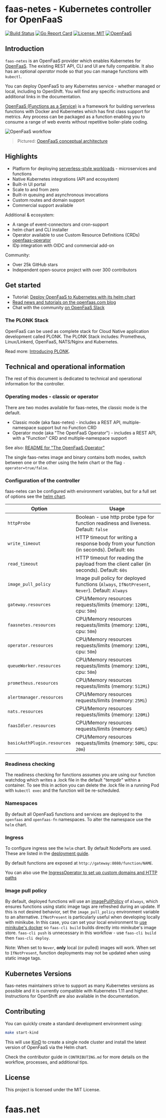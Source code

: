 faas-netes - Kubernetes controller for OpenFaaS
===========

[![Build Status](https://github.com/openfaas/faas-netes/workflows/build/badge.svg?branch=master)](https://github.com/openfaas/faas-netes/actions)
[![Go Report Card](https://goreportcard.com/badge/github.com/openfaas/faas-netes)](https://goreportcard.com/report/github.com/openfaas/faas-netes)
[![License: MIT](https://img.shields.io/badge/License-MIT-yellow.svg)](https://opensource.org/licenses/MIT)
[![OpenFaaS](https://img.shields.io/badge/openfaas-serverless-blue.svg)](https://www.openfaas.com)

## Introduction

`faas-netes` is an OpenFaaS provider which enables Kubernetes for [OpenFaaS](https://github.com/openfaas/faas). The existing REST API, CLI and UI are fully compatible. It also has an optional *operator* mode so that you can manage functions with `kubectl`.

You can deploy OpenFaaS to any Kubernetes service - whether managed or local, including to OpenShift. You will find any specific instructions and additional links in the documentation.

[OpenFaaS (Functions as a Service)](https://github.com/openfaas/faas) is a framework for building serverless functions with Docker and Kubernetes which has first class support for metrics. Any process can be packaged as a function enabling you to consume a range of web events without repetitive boiler-plate coding.

<img alt="OpenFaaS workflow" src="https://raw.githubusercontent.com/openfaas/faas/master/docs/of-workflow.png"></img>                                       
> Pictured: [OpenFaaS conceptual architecture](https://docs.openfaas.com/architecture/stack/)

## Highlights

* Platform for deploying [serverless-style workloads](https://docs.openfaas.com/reference/workloads/) - microservices and functions
* Native Kubernetes integrations (API and ecosystem)
* Built-in UI portal
* Scale to and from zero
* Built-in queuing and asynchronous invocations
* Custom routes and domain support
* Commercial support available

Additional & ecosystem:

* A range of event-connectors and cron-support
* helm chart and CLI installer
* Operator available to use Custom Resource Definitions (CRDs) [openfaas-operator](https://github.com/openfaas-incubator/openfaas-operator/)
* IDp integration with OIDC and commercial add-on

Community:

* Over 25k GitHub stars
* Independent open-source project with over 300 contributors

## Get started

* Tutorial: [Deploy OpenFaaS to Kubernetes with its helm chart](https://docs.openfaas.com/deployment)
* [Read news and tutorials on the openfaas.com blog](https://www.openfaas.com/blog/)
* Chat with the community [on OpenFaaS Slack](https://docs.openfaas.com/community)

### The PLONK Stack

OpenFaaS can be used as complete stack for Cloud Native application development called PLONK. The PLONK Stack includes: Prometheus, Linux/Linkerd, OpenFaaS, NATS/Nginx and Kubernetes.

Read more: [Introducing PLONK](https://www.openfaas.com/blog/plonk-stack/).

## Technical and operational information

The rest of this document is dedicated to technical and operational information for the controller.

### Operating modes - classic or operator

There are two modes available for faas-netes, the classic mode is the default.

* Classic mode (aka faas-netes) - includes a REST API,  multiple-namespace support but no Function CRD
* Operator mode (aka "The OpenFaaS Operator") - includes a REST API, with a "Function" CRD and multiple-namespace support

See also: [README for "The OpenFaaS Operator"](README-OPERATOR.md)

The single faas-netes image and binary contains both modes, switch between one or the other using the helm chart or the flag `-operator=true/false`.

### Configuration of the controller

faas-netes can be configured with environment variables, but for a full set of options see the [helm chart](./chart/openfaas/).

| Option                      | Usage                                                                                            |
| --------------------------- | ------------------------------------------------------------------------------------------------ |
| `httpProbe`                 | Boolean - use http probe type for function readiness and liveness. Default: `false`              |
| `write_timeout`             | HTTP timeout for writing a response body from your function (in seconds). Default: `60s`         |
| `read_timeout`              | HTTP timeout for reading the payload from the client caller (in seconds). Default: `60s`         |
| `image_pull_policy`         | Image pull policy for deployed functions (`Always`, `IfNotPresent`, `Never`).  Default: `Always` |
| `gateway.resources`         | CPU/Memory resources requests/limits (memory: `120Mi`, cpu: `50m`)                               |
| `faasnetes.resources`       | CPU/Memory resources requests/limits (memory: `120Mi`, cpu: `50m`)                               |
| `operator.resources`        | CPU/Memory resources requests/limits (memory: `120Mi`, cpu: `50m`)                               |
| `queueWorker.resources`     | CPU/Memory resources requests/limits (memory: `120Mi`, cpu: `50m`)                               |
| `prometheus.resources`      | CPU/Memory resources requests/limits (memory: `512Mi`)                                           |
| `alertmanager.resources`    | CPU/Memory resources requests/limits (memory: `25Mi`)                                            |
| `nats.resources`            | CPU/Memory resources requests/limits (memory: `120Mi`)                                           |
| `faasIdler.resources`       | CPU/Memory resources requests/limits (memory: `64Mi`)                                            |
| `basicAuthPlugin.resources` | CPU/Memory resources requests/limits (memory: `50Mi`, cpu: `20m`)                                |

### Readiness checking

The readiness checking for functions assumes you are using our function watchdog which writes a .lock file in the default "tempdir" within a container. To see this in action you can delete the .lock file in a running Pod with `kubectl exec` and the function will be re-scheduled.

### Namespaces

By default all OpenFaaS functions and services are deployed to the `openfaas` and `openfaas-fn` namespaces. To alter the namespace use the `helm` chart.

### Ingress

To configure ingress see the `helm` chart. By default NodePorts are used. These are listed in the [deployment guide](https://docs.openfaas.com/deployment).

By default functions are exposed at `http://gateway:8080/function/NAME`.

You can also use the [IngressOperator to set up custom domains and HTTP paths](https://github.com/openfaas-incubator/ingress-operator)

### Image pull policy

By default, deployed functions will use an [imagePullPolicy](https://kubernetes.io/docs/concepts/containers/images/#updating-images) of `Always`, which ensures functions using static image tags are refreshed during an update.
If this is not desired behavior, set the `image_pull_policy` environment variable to an alternative.  `IfNotPresent` is particularly useful when developing locally with minikube.
In this case, you can set your local environment to [use minikube's docker](https://kubernetes.io/docs/getting-started-guides/minikube/#reusing-the-docker-daemon) so `faas-cli build` builds directly into minikube's image store.
`faas-cli push` is unnecessary in this workflow - use `faas-cli build` then `faas-cli deploy`.

Note: When set to `Never`, **only** local (or pulled) images will work.  When set to `IfNotPresent`, function deployments may not be updated when using static image tags.

## Kubernetes Versions

faas-netes maintainers strive to support as many Kubernetes versions as possible and it is currently compatible with Kubernetes 1.11 and higher. Instructions for OpenShift are also available in the documentation.

## Contributing

You can quickly create a standard development environment using:

```sh
make start-kind
```

This will use [KinD](https://github.com/kubernetes-sigs/kind) to create a single node cluster and install the latest version of OpenFaaS via the Helm chart.

Check the contributor guide in `CONTRIBUTING.md` for more details on the workflow, processes, and additional tips.

## License

This project is licensed under the MIT License.
# faas.net
